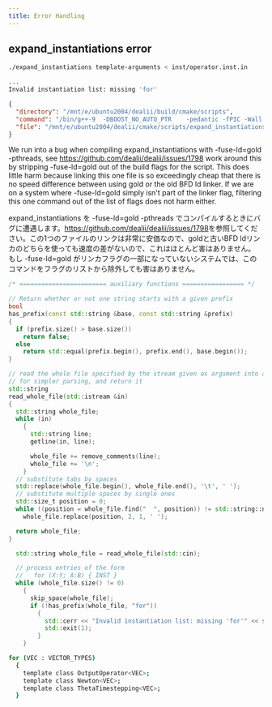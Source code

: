 ```yaml
---
title: Error Handling
---
```


## expand_instantiations error

```bash
./expand_instantiations template-arguments < inst/operator.inst.in

...
Invalid instantiation list: missing 'for'
```

```json
{
  "directory": "/mnt/e/ubuntu2004/dealii/build/cmake/scripts",
  "command": "/bin/g++-9  -DBOOST_NO_AUTO_PTR    -pedantic -fPIC -Wall -Wextra -Woverloaded-virtual -Wpointer-arith -Wsign-compare -Wsuggest-override -Wswitch -Wsynth -Wwrite-strings -Wno-placement-new -Wno-deprecated-declarations -Wno-literal-suffix -Wno-psabi -Wno-class-memaccess -fopenmp-simd -Wno-unused-local-typedefs -o CMakeFiles/expand_instantiations_exe.dir/expand_instantiations.cc.o -c /mnt/e/ubuntu2004/dealii/cmake/scripts/expand_instantiations.cc",
  "file": "/mnt/e/ubuntu2004/dealii/cmake/scripts/expand_instantiations.cc"
}
```

We run into a bug when compiling expand_instantiations with -fuse-ld=gold -pthreads, see <https://github.com/dealii/dealii/issues/1798> work around this by stripping -fuse-ld=gold out of the build flags for the script. This does little harm because linking this one file is so exceedingly cheap that there is no speed difference between using gold or the old BFD ld linker.
If we are on a system where -fuse-ld=gold simply isn't part of the linker flag, filtering this one command out of the list of flags does not harm either.

expand_instantiations を -fuse-ld=gold -pthreads でコンパイルするときにバグに遭遇します。<https://github.com/dealii/dealii/issues/1798>を参照してください。この1つのファイルのリンクは非常に安価なので、goldと古いBFD ldリンカのどちらを使っても速度の差がないので、これはほとんど害はありません。
もし -fuse-ld=gold がリンカフラグの一部になっていないシステムでは、このコマンドをフラグのリストから除外しても害はありません。

```c++
/* ======================== auxiliary functions ================= */

// Return whether or not one string starts with a given prefix
bool
has_prefix(const std::string &base, const std::string &prefix)
{
  if (prefix.size() > base.size())
    return false;
  else
    return std::equal(prefix.begin(), prefix.end(), base.begin());
}

// read the whole file specified by the stream given as argument into a string
// for simpler parsing, and return it
std::string
read_whole_file(std::istream &in)
{
  std::string whole_file;
  while (in)
    {
      std::string line;
      getline(in, line);

      whole_file += remove_comments(line);
      whole_file += '\n';
    }
  // substitute tabs by spaces
  std::replace(whole_file.begin(), whole_file.end(), '\t', ' ');
  // substitute multiple spaces by single ones
  std::size_t position = 0;
  while ((position = whole_file.find("  ", position)) != std::string::npos)
    whole_file.replace(position, 2, 1, ' ');

  return whole_file;
}

  std::string whole_file = read_whole_file(std::cin);

  // process entries of the form
  //   for (X:Y; A:B) { INST }
  while (whole_file.size() != 0)
    {
      skip_space(whole_file);
      if (!has_prefix(whole_file, "for"))
        {
          std::cerr << "Invalid instantiation list: missing 'for'" << std::endl;
          std::exit(1);
        }
    }
```

```bash
for (VEC : VECTOR_TYPES)
  {
    template class OutputOperator<VEC>;
    template class Newton<VEC>;
    template class ThetaTimestepping<VEC>;
  }
```
